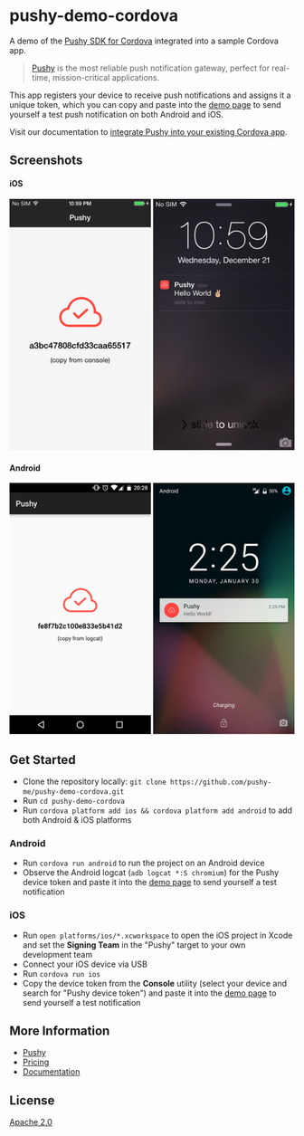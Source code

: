 # pushy-demo-cordova

A demo of the [Pushy SDK for Cordova](https://github.com/pushy-me/pushy-cordova) integrated into a sample Cordova app.

> [Pushy](https://pushy.me/) is the most reliable push notification gateway, perfect for real-time, mission-critical applications.

This app registers your device to receive push notifications and assigns it a unique token, which you can copy and paste into the [demo page](https://pushy.me/docs/resources/demo) to send yourself a test push notification on both Android and iOS.

Visit our documentation to [integrate Pushy into your existing Cordova app](https://pushy.me/docs/additional-platforms/cordova).

## Screenshots

#### iOS

<img src="assets/screenshots/1.png" width="250"> <img src="assets/screenshots/2.png" width="250"> 

#### Android

<img src="assets/screenshots/3.png" width="250"> <img src="assets/screenshots/4.png" width="250">

## Get Started

* Clone the repository locally: `git clone https://github.com/pushy-me/pushy-demo-cordova.git`
* Run `cd pushy-demo-cordova`
* Run `cordova platform add ios && cordova platform add android` to add both Android & iOS platforms

### Android

* Run `cordova run android` to run the project on an Android device
* Observe the Android logcat (`adb logcat *:S chromium`) for the Pushy device token and paste it into the [demo page](https://pushy.me/docs/resources/demo) to send yourself a test notification

### iOS

* Run `open platforms/ios/*.xcworkspace` to open the iOS project in Xcode and set the **Signing Team** in the "Pushy" target to your own development team
* Connect your iOS device via USB
* Run `cordova run ios`
* Copy the device token from the **Console** utility (select your device and search for "Pushy device token") and paste it into the [demo page](https://pushy.me/docs/resources/demo) to send yourself a test notification

## More Information

* [Pushy](https://pushy.me/)
* [Pricing](https://pushy.me/pricing)
* [Documentation](https://pushy.me/docs)

## License

[Apache 2.0](LICENSE)
